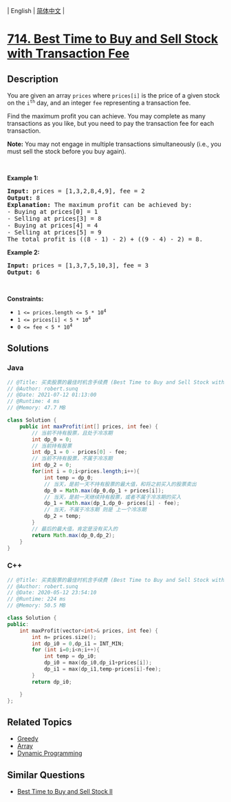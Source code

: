 
| English | [简体中文](README.md) |

# [714. Best Time to Buy and Sell Stock with Transaction Fee](https://leetcode.cn//problems/best-time-to-buy-and-sell-stock-with-transaction-fee/)

## Description

<p>You are given an array <code>prices</code> where <code>prices[i]</code> is the price of a given stock on the <code>i<sup>th</sup></code> day, and an integer <code>fee</code> representing a transaction fee.</p>

<p>Find the maximum profit you can achieve. You may complete as many transactions as you like, but you need to pay the transaction fee for each transaction.</p>

<p><strong>Note:</strong> You may not engage in multiple transactions simultaneously (i.e., you must sell the stock before you buy again).</p>

<p>&nbsp;</p>
<p><strong class="example">Example 1:</strong></p>

<pre>
<strong>Input:</strong> prices = [1,3,2,8,4,9], fee = 2
<strong>Output:</strong> 8
<strong>Explanation:</strong> The maximum profit can be achieved by:
- Buying at prices[0] = 1
- Selling at prices[3] = 8
- Buying at prices[4] = 4
- Selling at prices[5] = 9
The total profit is ((8 - 1) - 2) + ((9 - 4) - 2) = 8.
</pre>

<p><strong class="example">Example 2:</strong></p>

<pre>
<strong>Input:</strong> prices = [1,3,7,5,10,3], fee = 3
<strong>Output:</strong> 6
</pre>

<p>&nbsp;</p>
<p><strong>Constraints:</strong></p>

<ul>
	<li><code>1 &lt;= prices.length &lt;= 5 * 10<sup>4</sup></code></li>
	<li><code>1 &lt;= prices[i] &lt; 5 * 10<sup>4</sup></code></li>
	<li><code>0 &lt;= fee &lt; 5 * 10<sup>4</sup></code></li>
</ul>


## Solutions


### Java

```Java
// @Title: 买卖股票的最佳时机含手续费 (Best Time to Buy and Sell Stock with Transaction Fee)
// @Author: robert.sunq
// @Date: 2021-07-12 01:13:00
// @Runtime: 4 ms
// @Memory: 47.7 MB

class Solution {
    public int maxProfit(int[] prices, int fee) {
        // 当前不持有股票，且处于冷冻期
        int dp_0 = 0;
        // 当前持有股票
        int dp_1 = 0 - prices[0] - fee;
        // 当前不持有股票，不属于冷冻期
        int dp_2 = 0;
        for(int i = 0;i<prices.length;i++){
            int temp = dp_0;
            // 当天，是前一天不持有股票的最大值，和将之前买入的股票卖出
            dp_0 = Math.max(dp_0,dp_1 + prices[i]);
            // 当天，是前一天继续持有股票，或者不属于冷冻期的买入
            dp_1 = Math.max(dp_1,dp_0- prices[i] - fee);
            // 当天，不属于冷冻期 则是 上一个冷冻期
            dp_2 = temp;
        }
        // 最后的最大值，肯定是没有买入的
        return Math.max(dp_0,dp_2);
    }
}
```



### C++

```C++
// @Title: 买卖股票的最佳时机含手续费 (Best Time to Buy and Sell Stock with Transaction Fee)
// @Author: robert.sunq
// @Date: 2020-05-12 23:54:10
// @Runtime: 224 ms
// @Memory: 50.5 MB

class Solution {
public:
    int maxProfit(vector<int>& prices, int fee) {
        int n= prices.size();
        int dp_i0 = 0,dp_i1 = INT_MIN;
        for (int i=0;i<n;i++){
            int temp = dp_i0;
            dp_i0 = max(dp_i0,dp_i1+prices[i]);
            dp_i1 = max(dp_i1,temp-prices[i]-fee);
        }
        return dp_i0;

    }
};
```



## Related Topics

- [Greedy](https://leetcode.cn//tag/greedy)
- [Array](https://leetcode.cn//tag/array)
- [Dynamic Programming](https://leetcode.cn//tag/dynamic-programming)

## Similar Questions

- [Best Time to Buy and Sell Stock II](../best-time-to-buy-and-sell-stock-ii/README_EN.md)
